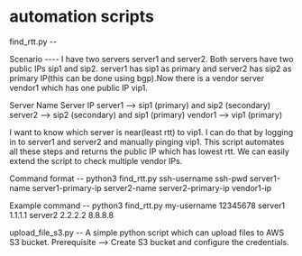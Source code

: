# automation scripts

find_rtt.py -- 

Scenario ---- I have two servers server1 and server2. Both servers have two public IPs sip1 and sip2. server1 has sip1 as primary and server2 has sip2 as primary IP(this can be done using  bgp).Now there is a vendor server vendor1 which has one public IP vip1.

Server Name               Server IP
server1          -->      sip1 (primary) and sip2 (secondary)
server2          -->      sip2 (secondary) and sip1 (primary)
vendor1          -->      vip1 (primary)

I want to know which server is near(least rtt) to vip1. I can do that by logging in to server1 and server2 and manually pinging vip1.
This script automates all these steps and returns the public IP which has lowest rtt.
We can easily extend the script to check multiple vendor IPs.

Command format -- python3 find_rtt.py ssh-username ssh-pwd server1-name server1-primary-ip server2-name server2-primary-ip vendor1-ip

Example command -- python3 find_rtt.py my-username 12345678 server1 1.1.1.1 server2 2.2.2.2 8.8.8.8

upload_file_s3.py --
A simple python script which can upload files to AWS S3 bucket.
Prerequisite --> Create S3 bucket and configure the credentials. 
